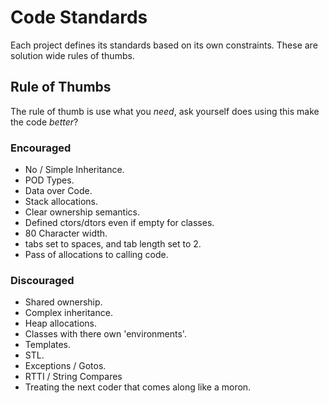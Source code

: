 # Code Standards

Each project defines its standards based on its own constraints. These are solution wide rules of thumbs.


## Rule of Thumbs

The rule of thumb is use what you _need_, ask yourself does using this make the code _better_?


### Encouraged

  - No / Simple Inheritance.
  - POD Types.
  - Data over Code.
  - Stack allocations.
  - Clear ownership semantics.
  - Defined ctors/dtors even if empty for classes.
  - 80 Character width.
  - tabs set to spaces, and tab length set to 2.
  - Pass of allocations to calling code.

### Discouraged

  - Shared ownership.
  - Complex inheritance.
  - Heap allocations.
  - Classes with there own 'environments'.
  - Templates.
  - STL.
  - Exceptions / Gotos.
  - RTTI / String Compares
  - Treating the next coder that comes along like a moron.
